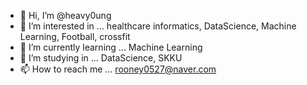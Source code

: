 - 👋 Hi, I’m @heavy0ung
- 👀 I’m interested in ... healthcare informatics, DataScience, Machine Learning, Football, crossfit
- 🌱 I’m currently learning ... Machine Learning
- 📗 I’m studying in ... DataScience, SKKU
- 📫 How to reach me ... rooney0527@naver.com

<!---
heavy0ung/heavy0ung is a ✨ special ✨ repository because its `README.md` (this file) appears on your GitHub profile.
You can click the Preview link to take a look at your changes.
--->
